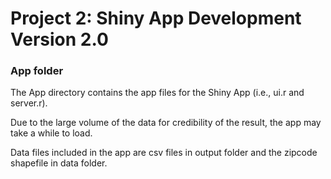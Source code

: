 # Project 2: Shiny App Development Version 2.0
### App folder

The App directory contains the app files for the Shiny App (i.e., ui.r and server.r).

Due to the large volume of the data for credibility of the result, the app may take a while to load.

Data files included in the app are csv files in output folder and the zipcode shapefile in data folder.
